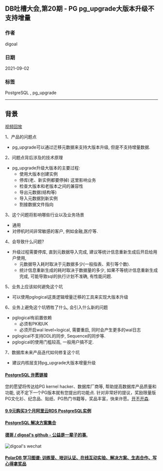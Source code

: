 ## DB吐槽大会,第20期 - PG pg_upgrade大版本升级不支持增量  
  
### 作者  
digoal  
  
### 日期  
2021-09-02  
  
### 标签  
PostgreSQL , pg_upgrade  
  
----  
  
## 背景  
[视频回放](https://www.bilibili.com/video/BV19L411473E/)  
  
1、产品的问题点  
- pg_upgrade可以通过迁移元数据来支持大版本升级, 但是不支持增量数据.   
  
2、问题点背后涉及的技术原理  
- pg_upgrade升级大版本的主要过程:  
    - 使用大版本创建实例  
    - 停库(老、新实例都要停掉) 这里影响业务  
    - 检查大版本和老版本之间的兼容性  
    - 导出元数据(结构等)  
    - 导入元数据到新实例  
    - 割接数据文件指向  
  
3、这个问题将影响哪些行业以及业务场景  
- 通用  
- 对停机时间非常敏感的客户, 例如金融,医疗等.   
  
4、会导致什么问题?  
- 升级过程需要停库, 直到元数据导入完成, 建议等统计信息重新生成后开启给用户使用,   
    - 元数据导入耗时取决于元数据多少(一般指表、索引等个数).   
    - 统计信息重新生成的耗时取决于数据量的多少, 如果不等统计信息重新生成完成, 可能导致sql的执行计划不准确, 有性能问题.    
  
5、业务上应该如何避免这个坑  
- 可以使用pglogical这类逻辑增量迁移的工具来实现大版本升级  
  
6、业务上避免这个坑牺牲了什么, 会引入什么新的问题  
- pglogical有前置依赖  
    - 必须有PK和UK  
    - 必须开启wal level=logical, 需要重启, 同时会产生更多的wal日志  
- pglogical不支持DDL的同步, Sequence的同步等.   
- pglogical的使用门槛较高, 一般用户搞不定.   
  
7、数据库未来产品迭代如何修复这个坑  
- 建议内核层支持pg_upgrade大版本增量升级  
  
     
  
#### [PostgreSQL 许愿链接](https://github.com/digoal/blog/issues/76 "269ac3d1c492e938c0191101c7238216")
您的愿望将传达给PG kernel hacker、数据库厂商等, 帮助提高数据库产品质量和功能, 说不定下一个PG版本就有您提出的功能点. 针对非常好的提议，奖励限量版PG文化衫、纪念品、贴纸、PG热门书籍等，奖品丰富，快来许愿。[开不开森](https://github.com/digoal/blog/issues/76 "269ac3d1c492e938c0191101c7238216").  
  
  
#### [9.9元购买3个月阿里云RDS PostgreSQL实例](https://www.aliyun.com/database/postgresqlactivity "57258f76c37864c6e6d23383d05714ea")
  
  
#### [PostgreSQL 解决方案集合](https://yq.aliyun.com/topic/118 "40cff096e9ed7122c512b35d8561d9c8")
  
  
#### [德哥 / digoal's github - 公益是一辈子的事.](https://github.com/digoal/blog/blob/master/README.md "22709685feb7cab07d30f30387f0a9ae")
  
  
![digoal's wechat](../pic/digoal_weixin.jpg "f7ad92eeba24523fd47a6e1a0e691b59")
  
  
#### [PolarDB 学习图谱: 训练营、培训认证、在线互动实验、解决方案、生态合作、写心得拿奖品](https://www.aliyun.com/database/openpolardb/activity "8642f60e04ed0c814bf9cb9677976bd4")
  
